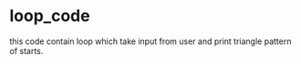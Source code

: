 # loop_code
this code contain loop which take input from user and print triangle pattern of starts.
